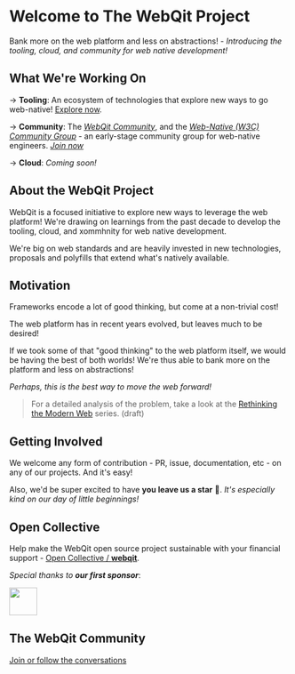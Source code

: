 # Welcome to The WebQit Project

<!--
<img src="https://webqit.io/assets/img/logo/logo-130x130.png" alt="webQit logo" align="right" />
-->

Bank more on the web platform and less on abstractions! - *Introducing the tooling, cloud, and community for web native development!*

## What We're Working On

-> **Tooling**: An ecosystem of technologies that explore new ways to go web-native! [Explore now](https://github.com/webqit/webqit).

-> **Community**: The *[WebQit Community](https://github.com/webqit/webqit#the-webqit-community)*, and the *[Web-Native (W3C) Community Group](https://www.w3.org/groups/cg/web-native)* - an early-stage community group for web-native engineers. *[Join now](https://www.w3.org/community/web-native/join)*

-> **Cloud**: *Coming soon!*

## About the WebQit Project

WebQit is a focused initiative to explore new ways to leverage the web platform! We're drawing on learnings from the past decade to develop the tooling, cloud, and xommhnity for web native development.

We're big on web standards and are heavily invested in new technologies, proposals and polyfills that extend what's natively available.

## Motivation

Frameworks encode a lot of good thinking, but come at a non-trivial cost!

The web platform has in recent years evolved, but leaves much to be desired!

If we took some of that "good thinking" to the web platform itself, we would be having the best of both worlds! We're thus able to bank more on the platform and less on abstractions!

*Perhaps, this is the best way to move the web forward!*

> For a detailed analysis of the problem, take a look at the [Rethinking the Modern Web](https://dev.to/oxharris/rethinking-the-modern-web-2e4f-temp-slug-7135858?preview=d3b606d12f08e26d286d57ece555a606ca218e94ea233a133ca684f99227ede1e0171d75f4b73caf054f70607c2075ac035f86b41c7f86e7372aec80 ) series. (draft)

## Getting Involved

We welcome any form of contribution - PR, issue, documentation, etc - on any of our projects. And it's easy!

Also, we'd be super excited to have **you leave us a star** 🌟. _It's especially kind on our day of little beginnings!_

## Open Collective

Help make the WebQit open source project sustainable with your financial support - [Open Collective / **webqit**](https://opencollective.com/webqit).

_Special thanks to **our first sponsor**_:

<a href="https://github.com/ejiro-design"><img src="https://avatars.githubusercontent.com/u/79667751?s=96&v=4" height="50px" /></a>

## The WebQit Community

[Join or follow the conversations](https://github.com/webqit/webqit/discussions)
